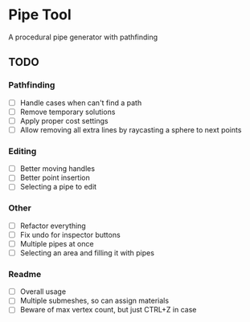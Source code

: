 # Pipe Tool

A procedural pipe generator with pathfinding

## TODO

### Pathfinding

- [ ] Handle cases when can't find a path
- [ ] Remove temporary solutions
- [ ] Apply proper cost settings
- [ ] Allow removing all extra lines by raycasting a sphere to next points

### Editing

- [ ] Better moving handles
- [ ] Better point insertion
- [ ] Selecting a pipe to edit

### Other

- [ ] Refactor everything
- [ ] Fix undo for inspector buttons
- [ ] Multiple pipes at once
- [ ] Selecting an area and filling it with pipes

### Readme

- [ ] Overall usage
- [ ] Multiple submeshes, so can assign materials
- [ ] Beware of max vertex count, but just CTRL+Z in case